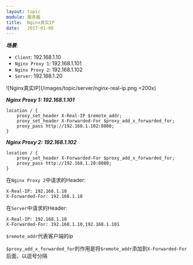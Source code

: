 ```yaml
---
layout: topic
module: 服务器
title:  Nginx真实IP
date:   2017-01-06
---
```


***场景***:

* `Client`: 192.168.1.10
* `Nginx Proxy 1`: 192.168.1.101
* `Nginx Proxy 2`: 192.168.1.102
* `Server`: 192.168.1.20

![Nginx真实IP](/images/topic/server/nginx-real-ip.png =200x)

***Nginx Proxy 1: 192.168.1.101***

```nginx
location / {
    proxy_set_header X-Real-IP $remote_addr;
    proxy_set_header X-Forwarded-For $proxy_add_x_forwarded_for;
    proxy_pass http://192.168.1.102:8080;
}
```

***Nginx Proxy 2: 192.168.1.102***

```nginx
location / {
    proxy_set_header X-Forwarded-For $proxy_add_x_forwarded_for;
    proxy_pass http://192.168.1.20:8080;
}
```

在`Nginx Proxy 2`中请求的Header:

```http
X-Real-IP: 192.168.1.10
X-Forwarded-For: 192.168.1.10
```

在`Server`中请求的Header:

```http
X-Real-IP: 192.168.1.10
X-Forwarded-For: 192.168.1.10,192.168.1.101
```

`$remote_addr`代表客户端的ip

`$proxy_add_x_forwarded_for`的作用是将`$remote_addr`添加到`X-Forwarded-For`后面，以逗号分隔
